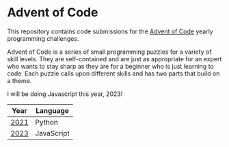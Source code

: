 # Advent of Code

This repository contains code submissions for the 
[Advent of Code](https://adventofcode.com/2021) yearly programming challenges.

Advent of Code is a series of small programming puzzles for a variety of skill 
levels. They are self-contained and are just as appropriate for an expert who 
wants to stay sharp as they are for a beginner who is just learning to code. 
Each puzzle calls upon different skills and has two parts that build on a theme.

I will be doing Javascript this year, 2023!

| Year | Language |
|------|----------|
| [2021](https://adventofcode.com/2021) | Python   |
| [2023](https://adventofcode.com/2023) | JavaScript  |
